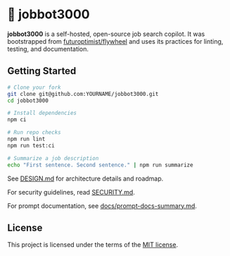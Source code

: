 # 🎯 jobbot3000

**jobbot3000** is a self-hosted, open-source job search copilot. It was bootstrapped from [futuroptimist/flywheel](https://github.com/futuroptimist/flywheel) and uses its practices for linting, testing, and documentation.

## Getting Started

```bash
# Clone your fork
git clone git@github.com:YOURNAME/jobbot3000.git
cd jobbot3000

# Install dependencies
npm ci

# Run repo checks
npm run lint
npm run test:ci

# Summarize a job description
echo "First sentence. Second sentence." | npm run summarize
```

See [DESIGN.md](DESIGN.md) for architecture details and roadmap.

For security guidelines, read [SECURITY.md](SECURITY.md).

For prompt documentation, see [docs/prompt-docs-summary.md](docs/prompt-docs-summary.md).

## License

This project is licensed under the terms of the [MIT license](LICENSE).
